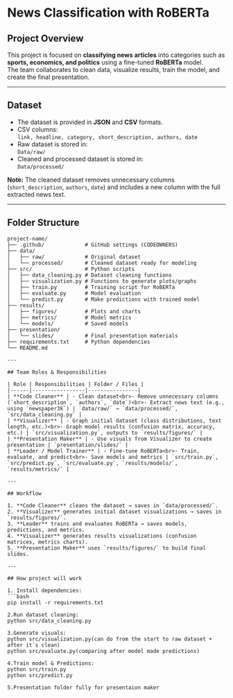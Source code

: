 # News Classification with RoBERTa

## Project Overview
This project is focused on **classifying news articles** into categories such as **sports, economics, and politics** using a fine-tuned **RoBERTa** model.  
The team collaborates to clean data, visualize results, train the model, and create the final presentation.

---

## Dataset
- The dataset is provided in **JSON** and **CSV** formats.
- CSV columns:  
  `link, headline, category, short_description, authors, date`
- Raw dataset is stored in:  
  `Data/raw/`
- Cleaned and processed dataset is stored in:  
  `Data/processed/`

**Note:** The cleaned dataset removes unnecessary columns (`short_description`, `authors`, `date`) and includes a new column with the full extracted news text.

---

## Folder Structure

```text
project-name/
├── .github/             # GitHub settings (CODEOWNERS)
├── data/
│   ├── raw/             # Original dataset
│   └── processed/       # Cleaned dataset ready for modeling
├── src/                 # Python scripts
│   ├── data_cleaning.py # Dataset cleaning functions
│   ├── visualization.py # Functions to generate plots/graphs
│   ├── train.py         # Training script for RoBERTa
│   ├── evaluate.py      # Model evaluation
│   └── predict.py       # Make predictions with trained model
├── results/
│   ├── figures/         # Plots and charts
│   ├── metrics/         # Model metrics
│   └── models/          # Saved models
├── presentation/
│   └── slides/          # Final presentation materials
├── requirements.txt     # Python dependencies
└── README.md

---

## Team Roles & Responsibilities

| Role | Responsibilities | Folder / Files |
|------|-----------------|----------------|
| **Code Cleaner** | - Clean dataset<br>- Remove unnecessary columns (`short_description`, `authors`, `date`)<br>- Extract news text (e.g., using `newspaper3k`) | `data/raw/` → `data/processed/`, `src/data_cleaning.py` |
| **Visualizer** | - Graph initial dataset (class distributions, text length, etc.)<br>- Graph model results (confusion matrix, accuracy, etc.) | `src/visualization.py`, outputs to `results/figures/` |
| **Presentation Maker** | - Use visuals from Visualizer to create presentation | `presentation/slides/` |
| **Leader / Model Trainer** | - Fine-tune RoBERTa<br>- Train, evaluate, and predict<br>- Save models and metrics | `src/train.py`, `src/predict.py`, `src/evaluate.py`, `results/models/`, `results/metrics/` |

---

## Workflow

1. **Code Cleaner** cleans the dataset → saves in `data/processed/`.  
2. **Visualizer** generates initial dataset visualizations → saves in `results/figures/`.  
3. **Leader** trains and evaluates RoBERTa → saves models, predictions, and metrics.  
4. **Visualizer** generates results visualizations (confusion matrices, metrics charts).  
5. **Presentation Maker** uses `results/figures/` to build final slides.

---

## How project will work

1. Install dependencies:
```bash
pip install -r requirements.txt

2.Run dataset cleaning:
python src/data_cleaning.py

3.Generate visuals:
python src/visualization.py(can do from the start to raw dataset + after it`s clean)
python src/evaluate.py(comparing after model made predictions)

4.Train model & Predictions:
python src/train.py
python src/predict.py

5.Presentation folder fully for presentaion maker

